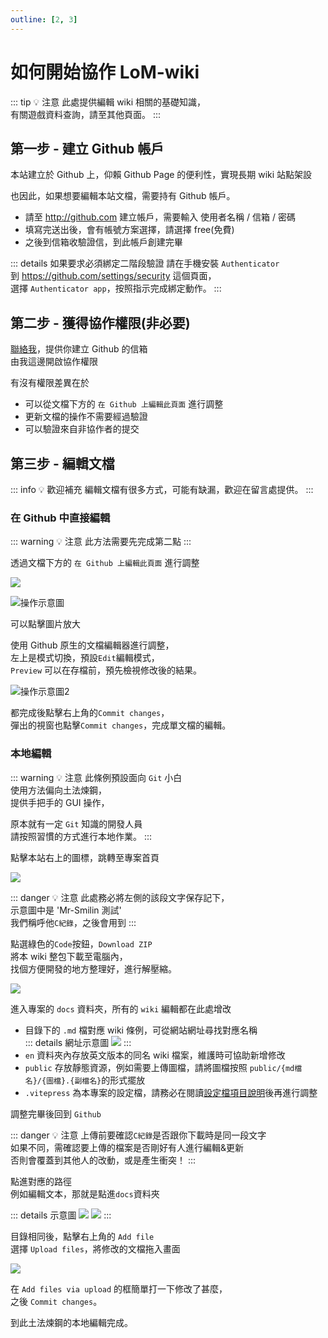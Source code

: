```yaml
---
outline: [2, 3]
---
```


# 如何開始協作 LoM-wiki

::: tip 💡 注意
此處提供編輯 wiki 相關的基礎知識，  
有關遊戲資料查詢，請至其他頁面。
:::

## 第一步 - 建立 Github 帳戶

本站建立於 Github 上，仰賴 Github Page 的便利性，實現長期 wiki 站點架設

也因此，如果想要編輯本站文檔，需要持有 Github 帳戶。

- 請至 http://github.com 建立帳戶，需要輸入 使用者名稱 / 信箱 / 密碼
- 填寫完送出後，會有帳號方案選擇，請選擇 free(免費)
- 之後到信箱收驗證信，到此帳戶創建完畢

::: details 如果要求必須綁定二階段驗證
請在手機安裝 `Authenticator`  
到 https://github.com/settings/security 這個頁面，  
選擇 `Authenticator app`，按照指示完成綁定動作。
:::

## 第二步 - 獲得協作權限(非必要)

[聯絡我](mailto:lion31lion31@gmail.com)，提供你建立 Github 的信箱  
由我這邊開啟協作權限

有沒有權限差異在於

- 可以從文檔下方的 `在 Github 上編輯此頁面` 進行調整
- 更新文檔的操作不需要經過驗證
- 可以驗證來自非協作者的提交

## 第三步 - 編輯文檔

::: info 💡 歡迎補充
編輯文檔有很多方式，可能有缺漏，歡迎在留言處提供。
:::

### 在 Github 中直接編輯

::: warning 💡 注意
此方法需要先完成第二點
:::

透過文檔下方的 `在 Github 上編輯此頁面` 進行調整

![](/images/1-1-devlep-start/01.jpg)

![操作示意圖](/images/1-1-devlep-start/02.jpg)

可以點擊圖片放大

使用 Github 原生的文檔編輯器進行調整，  
左上是模式切換，預設`Edit`編輯模式，  
`Preview` 可以在存檔前，預先檢視修改後的結果。

![操作示意圖2](/images/1-1-devlep-start/03.jpg)

都完成後點擊右上角的`Commit changes`，  
彈出的視窗也點擊`Commit changes`，完成單文檔的編輯。

### 本地編輯

::: warning 💡 注意
此條例預設面向 `Git` 小白  
使用方法偏向土法煉鋼，  
提供手把手的 GUI 操作，

原本就有一定 `Git` 知識的開發人員  
請按照習慣的方式進行本地作業。
:::

點擊本站右上的圖標，跳轉至專案首頁

![](/images/1-1-devlep-start/04.jpg)

::: danger 💡 注意
此處務必將左側的該段文字保存記下，  
示意圖中是 'Mr-Smilin 測試'  
我們稱呼他`C紀錄`，之後會用到
:::

點選綠色的`Code`按鈕，`Download ZIP`  
將本 wiki 整包下載至電腦內，  
找個方便開發的地方整理好，進行解壓縮。

![](/images/1-1-devlep-start/05.jpg)

進入專案的 `docs` 資料夾，所有的 `wiki` 編輯都在此處增改

- 目錄下的 `.md` 檔對應 wiki 條例，可從網站網址尋找對應名稱  
  ::: details 網址示意圖
  ![](/images/1-1-devlep-start/06.jpg)
  :::
- `en` 資料夾內存放英文版本的同名 wiki 檔案，維護時可協助新增修改
- `public` 存放靜態資源，例如需要上傳圖檔，請將圖檔按照 `public/{md檔名}/{圖檔}.{副檔名}`的形式擺放
- `.vitepress` 為本專案的設定檔，請務必在閱讀[設定檔項目說明](/1-2-devlep-vitepress)後再進行調整

調整完畢後回到 `Github`

::: danger 💡 注意
上傳前要確認`C紀錄`是否跟你下載時是同一段文字  
如果不同，需確認要上傳的檔案是否剛好有人進行編輯&更新  
否則會覆蓋到其他人的改動，或是產生衝突！
:::

點進對應的路徑  
例如編輯文本，那就是點進`docs`資料夾

::: details 示意圖
![](/images/1-1-devlep-start/07.jpg)
![](/images/1-1-devlep-start/08.jpg)
:::

目錄相同後，點擊右上角的 `Add file`  
選擇 `Upload files`，將修改的文檔拖入畫面

![](/images/1-1-devlep-start/08.jpg)

在 `Add files via upload` 的框簡單打一下修改了甚麼，  
之後 `Commit changes`。

到此土法煉鋼的本地編輯完成。
